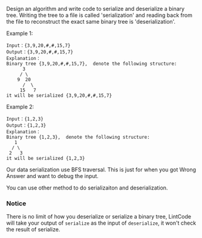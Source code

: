 Design an algorithm and write code to serialize and deserialize a binary tree. Writing the tree to a file is called 'serialization' and reading back from the file to reconstruct the exact same binary tree is 'deserialization'.

Example 1:
```
Input：{3,9,20,#,#,15,7}
Output：{3,9,20,#,#,15,7}
Explanation：
Binary tree {3,9,20,#,#,15,7},  denote the following structure:
	  3
	 / \
	9  20
	  /  \
	 15   7
it will be serialized {3,9,20,#,#,15,7}
```
Example 2:
```
Input：{1,2,3}
Output：{1,2,3}
Explanation：
Binary tree {1,2,3},  denote the following structure:
   1
  / \
 2   3
it will be serialized {1,2,3}
```
Our data serialization use BFS traversal. This is just for when you got Wrong Answer and want to debug the input.

You can use other method to do serializaiton and deserialization.

### Notice
There is no limit of how you deserialize or serialize a binary tree, LintCode will take your output of `serialize` as the input of `deserialize`, it won't check the result of serialize.